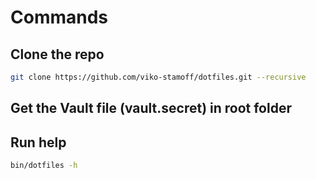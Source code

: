 # Commands

## Clone the repo
```bash
git clone https://github.com/viko-stamoff/dotfiles.git --recursive
```

## Get the Vault file (vault.secret) in root folder
## Run help
```bash
bin/dotfiles -h
```
